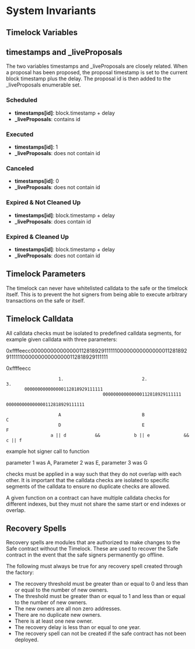 # System Invariants

## Timelock Variables

## timestamps and _liveProposals

The two variables timestamps and _liveProposals are closely related. When a proposal has been proposed, the proposal timestamp is set to the current block timestamp plus the delay. The proposal id is then added to the _liveProposals enumerable set.

### Scheduled
- **timestamps[id]**: block.timestamp + delay
- **_liveProposals**: contains id

### Executed
- **timestamps[id]**: 1
- **_liveProposals**: does not contain id

### Canceled
- **timestamps[id]**: 0
- **_liveProposals**: does not contain id

### Expired & Not Cleaned Up
- **timestamps[id]**: block.timestamp + delay
- **_liveProposals**: does contain id

### Expired & Cleaned Up
- **timestamps[id]**: block.timestamp + delay
- **_liveProposals**: does not contain id

## Timelock Parameters

The timelock can never have whitelisted calldata to the safe or the timelock itself. This is to prevent the hot signers from being able to execute arbitrary transactions on the safe or itself.

## Timelock Calldata

All calldata checks must be isolated to predefined calldata segments, for example given calldata with three parameters:

 0xffffeecc000000000000000112818929111111000000000000000112818929111111000000000000000112818929111111

  0xffffeecc


```
                    1.                              2.                             3.
       000000000000000112818929111111
                                     000000000000000112818929111111
                                                                   000000000000000112818929111111
                    
                    A                               B                              C
                    D                               E                              F
                 a || d           &&             b || e             &&          c || f
```

example hot signer call to function

parameter 1 was A, Parameter 2 was E, parameter 3 was G

checks must be applied in a way such that they do not overlap with each other. It is important that the calldata checks are isolated to specific segments of the calldata to ensure no duplicate checks are allowed.

A given function on a contract can have multiple calldata checks for different indexes, but they must not share the same start or end indexes or overlap.

## Recovery Spells

Recovery spells are modules that are authorized to make changes to the Safe contract without the Timelock. These are used to recover the Safe contract in the event that the safe signers permanently go offline.

The following must always be true for any recovery spell created through the factory:

- The recovery threshold must be greater than or equal to 0 and less than or equal to the number of new owners.
- The threshold must be greater than or equal to 1 and less than or equal to the number of new owners.
- The new owners are all non zero addresses.
- There are no duplicate new owners.
- There is at least one new owner.
- The recovery delay is less than or equal to one year.
- The recovery spell can not be created if the safe contract has not been deployed.